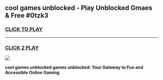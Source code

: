 
## cool games unblocked - Play Unblocked Gmaes & Free #0tzk3
<h3>
<a href="https://premium.freeplayer.one?title=cool_games_unblocked&ref=03M">CLICK TO PLAY</a></h3>
<hr>

<h3>
<a href="https://premium.freeplayer.one?title=cool_games_unblocked&ref=03M">CLICK 2 PLAY</a>
  
</h3>

<a href="https://premium.freeplayer.one?title=cool_games_unblocked&ref=03M"><img src="https://clearcache.store/games.png"></a>


**cool games unblocked games unblocked: Your Gateway to Fun and Accessible Online Gaming**
